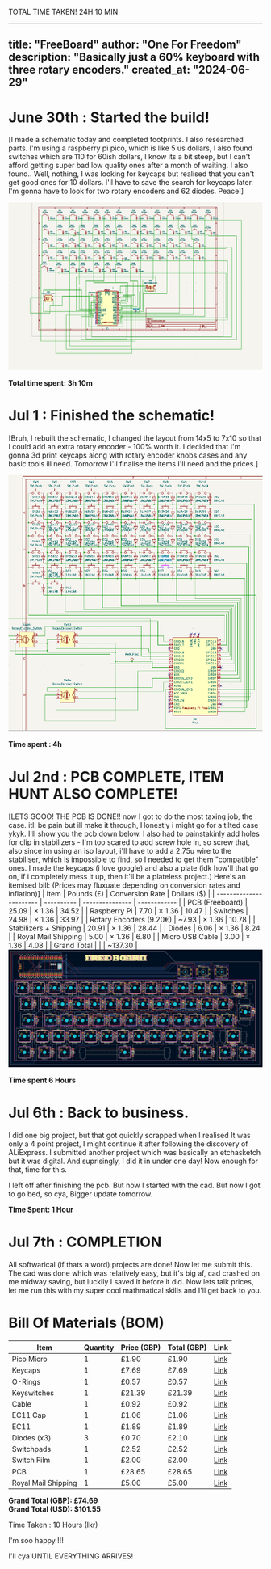 TOTAL TIME TAKEN! 24H 10 MIN

---
title: "FreeBoard"
author: "One For Freedom"
description: "Basically just a 60% keyboard with three rotary encoders."
created_at: "2024-06-29"
---

# June 30th : Started the build!

[I made a schematic today and completed footprints. I also researched parts. I'm using a raspberry pi pico, which is like 5 us dollars, I also found switches which are 110 for 60ish dollars, I know its a bit steep, but I can't afford getting super bad low quality ones after a month of waiting. I also found.. Well, nothing, I was looking for keycaps but realised that you can't get good ones for 10 dollars. I'll have to save the search for keycaps later. I'm gonna have to look for two rotary encoders and 62 diodes.
Peace!]

![FreeBoard Schematic](FreeBoard%20Schematic.png)

**Total time spent: 3h 10m**

# Jul 1 : Finished the schematic!

[Bruh, I rebuilt the schematic, I changed the layout from 14x5 to 7x10 so that I could add an extra rotary encoder - 100% worth it. I decided that I'm gonna 3d print keycaps along with rotary encoder knobs cases and any basic tools ill need. Tomorrow I'll finalise the items I'll need and the prices.]

![Freeboard Second Schematic](FreeBoard%20Schematic%202.png)

**Time spent : 4h**

# Jul 2nd : PCB COMPLETE, ITEM HUNT ALSO COMPLETE!

[LETS GOOO! THE PCB IS DONE!! now I got to do the most taxing job, the case. itll be pain but ill make it through, Honestly i might go for a tilted case ykyk. I'll show you the pcb down below. I also had to painstakinly add holes for clip in stabilizers - I'm too
scared to add screw hole in, so screw that, also since im using an iso layout, i'll have to add a 2.75u wire to the stabiliser, which is impossible to find, so I needed to get them "compatible" ones. I made the keycaps (i love google) and also a plate (idk how'll that go on, if i completely mess it up, then it'll be a plateless project.) Here's an itemised bill: (Prices may fluxuate depending on conversion rates and inflation)]
| Item                    | Pounds (£) | Conversion Rate | Dollars (\$) |
| ----------------------- | ---------- | --------------- | ------------ |
| PCB (Freeboard)         | 25.09      | × 1.36          | 34.52        |
| Raspberry Pi            | 7.70       | × 1.36          | 10.47        |
| Switches                | 24.98      | × 1.36          | 33.97        |
| Rotary Encoders (9.20€) | \~7.93     | × 1.36          | 10.78        |
| Stabilizers + Shipping  | 20.91      | × 1.36          | 28.44        |
| Diodes                  | 6.06       | × 1.36          | 8.24         |
| Royal Mail Shipping     | 5.00       | × 1.36          | 6.80         |
| Micro USB Cable         | 3.00       | × 1.36          | 4.08         |
| Grand Total             |            |                 | ~137.30      |
![FreeBoard PCB](FreeBoard%20PCB.png)

**Time spent 6 Hours**


# Jul 6th : Back to business.

I did one big project, but that got quickly scrapped when I realised It was only a 4 point project, I might continue it after following the discovery of ALiExpress.
I submitted another project which was basically an etchasketch but it was digital. And suprisingly, I did it in under one day! Now enough for that, time for this.

I left off after finishing the pcb. But now I started with the cad. But now I got to go bed, so cya, Bigger update tomorrow.

**Time Spent: 1 Hour**

# Jul 7th : COMPLETION

All softwarical (if thats a word) projects are done! 
Now let me submit this. The cad was done which was relatively easy, but it's big af, cad crashed on me midway saving, but luckily I saved it before it did.
Now lets talk prices, let me run this with my super cool mathmatical skills and I'll get back to you.

# Bill Of Materials (BOM)

| Item              | Quantity | Price (GBP) | Total (GBP) | Link                                                                                       |
|-------------------|----------|-------------|-------------|--------------------------------------------------------------------------------------------|
| Pico Micro        | 1        | £1.90       | £1.90       | [Link](https://www.aliexpress.com/item/1005008513003531.html?spm=a2g0o.cart.0.0.3e1c38daz2FcDN&mp=1&pdp_npi=5%40dis%21GBP%21GBP%202.07%21GBP%201.90%21%21GBP%201.90%21%21%21%40211b804117519184179823635ecba0%2112000045498711555%21ct%21UK%216063356903%21%211%210) |
| Keycaps           | 1        | £7.69       | £7.69       | [Link](https://www.aliexpress.com/item/1005004536761030.html?spm=a2g0o.cart.0.0.3e1c38daz2FcDN&mp=1&pdp_npi=5%40dis%21GBP%21GBP%208.02%21GBP%207.69%21%21GBP%207.69%21%21%21%40211b804117519184179823635ecba0%2112000029514063983%21ct%21UK%216063356903%21%211%210) |
| O-Rings           | 1        | £0.57       | £0.57       | [Link](https://www.aliexpress.com/item/32965363255.html?spm=a2g0o.cart.0.0.3e1c38daz2FcDN&mp=1&pdp_npi=5%40dis%21GBP%21GBP%200.57%21GBP%200.57%21%21GBP%200.57%21%21%21%40211b804117519184179823635ecba0%2112000047834980334%21ct%21UK%216063356903%21%211%210) |
| Keyswitches       | 1        | £21.39      | £21.39      | [Link](https://www.aliexpress.com/item/1005006425450443.html?spm=a2g0o.cart.0.0.3e1c38daz2FcDN&mp=1&pdp_npi=5%40dis%21GBP%21GBP%2021.39%21GBP%2021.39%21%21GBP%2021.39%21%21%21%40211b804117519184179823635ecba0%2112000037120671475%21ct%21UK%216063356903%21%211%210) |
| Cable             | 1        | £0.92       | £0.92       | [Link](https://www.aliexpress.com/item/1005007138392516.html?spm=a2g0o.cart.0.0.3e1c38daz2FcDN&mp=1&pdp_npi=5%40dis%21GBP%21GBP%200.94%21GBP%200.92%21%21GBP%200.91%21%21%21%40211b804117519184179823635ecba0%2112000039538590178%21ct%21UK%216063356903%21%211%210) |
| EC11 Cap          | 1        | £1.06       | £1.06       | [Link](https://www.aliexpress.com/item/1005005983134515.html?spm=a2g0o.cart.0.0.3e1c38daz2FcDN&mp=1&pdp_npi=5%40dis%21GBP%21GBP%201.06%21GBP%201.06%21%21GBP%201.06%21%21%21%40211b804117519184179823635ecba0%2112000035172713582%21ct%21UK%216063356903%21%211%210&pdp_ext_f=%7B%22cart2PdpParams%22%3A%7B%22pdpBusinessMode%22%3A%22retail%22%7D%7D) |
| EC11              | 1        | £1.89       | £1.89       | [Link](https://www.aliexpress.com/item/1005005983134515.html?spm=a2g0o.cart.0.0.3e1c38daz2FcDN&mp=1&pdp_npi=5%40dis%21GBP%21GBP%201.89%21GBP%201.89%21%21GBP%201.89%21%21%21%40211b804117519184179823635ecba0%2112000035172713579%21ct%21UK%216063356903%21%211%210&pdp_ext_f=%7B%22cart2PdpParams%22%3A%7B%22pdpBusinessMode%22%3A%22retail%22%7D%7D) |
| Diodes (x3)       | 3        | £0.70       | £2.10       | [Link](https://www.aliexpress.com/item/1005006245109375.html?spm=a2g0o.cart.0.0.3e1c38daz2FcDN&mp=1&pdp_npi=5%40dis%21GBP%21GBP%201.19%21GBP%200.70%21%21GBP%200.69%21%21%21%40211b804117519184179823635ecba0%2112000036448323916%21ct%21UK%216063356903%21%213%210) |
| Switchpads        | 1        | £2.52       | £2.52       | [Link](https://www.aliexpress.com/item/1005006454684461.html?spm=a2g0o.cart.0.0.3e1c38daz2FcDN&mp=1&pdp_npi=5%40dis%21GBP%21GBP%202.52%21GBP%202.52%21%21GBP%202.39%21%21%21%40211b804117519184179823635ecba0%2112000037257481259%21ct%21UK%216063356903%21%211%210) |
| Switch Film       | 1        | £2.00       | £2.00       | [Link](https://www.aliexpress.com/item/1005006584258877.html?spm=a2g0o.cart.0.0.3e1c38daz2FcDN&mp=1&pdp_npi=5%40dis%21GBP%21GBP%202.00%21GBP%202.00%21%21GBP%201.96%21%21%21%40211b804117519184179823635ecba0%2112000037731101685%21ct%21UK%216063356903%21%211%210) |
| PCB               | 1        | £28.65      | £28.65      | [Link](https://cart.jlcpcb.com/)                                                              |
| Royal Mail Shipping | 1       | £5.00       | £5.00       | [Link](https://send.royalmail.com/send/youritem?country=GBR&format&weight=&weightUnit=G)       |

**Grand Total (GBP): £74.69**  
**Grand Total (USD): $101.55**

Time Taken : 10 Hours (Ikr)

I'm soo happy !!!

I'll cya UNTIL EVERYTHING ARRIVES!

